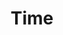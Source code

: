 ---
layout: product
product_id: 6628430348350
id: 6628430348350
title: Time
body_html: >-
  <p>Handcrafted in Ottawa, Ontario.</p>

  <p>I originally made these prints for my apartment so I could proudly say that all the artwork in the place was original content. After moving to my new house and setting up my home office, they caused a lot of interest. So now you can have these in your home as well.</p>
vendor: Connell McCarthy
product_type: Posters, Prints, & Visual Artwork
created_at: 2021-07-27T17:06:11-04:00
handle: time
updated_at: 2022-03-31T15:40:46-04:00
published_at: 2021-07-27T17:09:57-04:00
template_suffix: dark
status: active
published_scope: global
tags: abstract, Batch 05
admin_graphql_api_id: gid://shopify/Product/6628430348350
variants:
  - id: 39544989974590
    product_id: 6628430348350
    title: 8x10" / Black & White
    price: "45.00"
    sku: CM-DP-B5-02-XXS
    position: 1
    inventory_policy: continue
    compare_at_price: null
    fulfillment_service: manual
    inventory_management: shopify
    option1: 8x10"
    option2: Black & White
    option3: null
    created_at: 2021-07-27T17:06:11-04:00
    updated_at: 2022-02-07T16:24:15-05:00
    taxable: false
    barcode: null
    grams: 208
    image_id: 28624634085438
    weight: 0.208
    weight_unit: kg
    inventory_item_id: 41639417479230
    inventory_quantity: 100
    old_inventory_quantity: 100
    requires_shipping: true
    admin_graphql_api_id: gid://shopify/ProductVariant/39544989974590
  - id: 39544990007358
    product_id: 6628430348350
    title: 16x20" / Black & White
    price: "85.00"
    sku: CM-DP-B5-03-XS
    position: 2
    inventory_policy: continue
    compare_at_price: null
    fulfillment_service: manual
    inventory_management: shopify
    option1: 16x20"
    option2: Black & White
    option3: null
    created_at: 2021-07-27T17:06:11-04:00
    updated_at: 2022-02-07T16:24:21-05:00
    taxable: false
    barcode: null
    grams: 208
    image_id: 28624634085438
    weight: 0.208
    weight_unit: kg
    inventory_item_id: 41639417544766
    inventory_quantity: 100
    old_inventory_quantity: 100
    requires_shipping: true
    admin_graphql_api_id: gid://shopify/ProductVariant/39544990007358
  - id: 39544990040126
    product_id: 6628430348350
    title: 20x24" / Black & White
    price: "100.00"
    sku: CM-GP-B5-03-S
    position: 3
    inventory_policy: continue
    compare_at_price: null
    fulfillment_service: manual
    inventory_management: shopify
    option1: 20x24"
    option2: Black & White
    option3: null
    created_at: 2021-07-27T17:06:11-04:00
    updated_at: 2022-02-07T19:40:25-05:00
    taxable: false
    barcode: null
    grams: 208
    image_id: 28624634085438
    weight: 0.208
    weight_unit: kg
    inventory_item_id: 41639417577534
    inventory_quantity: 100
    old_inventory_quantity: 100
    requires_shipping: true
    admin_graphql_api_id: gid://shopify/ProductVariant/39544990040126
  - id: 39544990072894
    product_id: 6628430348350
    title: 24x30" / Black & White
    price: "120.00"
    sku: CM-GP-B5-03-M
    position: 4
    inventory_policy: continue
    compare_at_price: null
    fulfillment_service: manual
    inventory_management: shopify
    option1: 24x30"
    option2: Black & White
    option3: null
    created_at: 2021-07-27T17:06:11-04:00
    updated_at: 2022-02-07T18:18:46-05:00
    taxable: false
    barcode: null
    grams: 208
    image_id: 28624634085438
    weight: 0.208
    weight_unit: kg
    inventory_item_id: 41639417610302
    inventory_quantity: 100
    old_inventory_quantity: 100
    requires_shipping: true
    admin_graphql_api_id: gid://shopify/ProductVariant/39544990072894
  - id: 39544990105662
    product_id: 6628430348350
    title: 24x36" / Black & White
    price: "135.00"
    sku: CM-GP-B5-03-L
    position: 5
    inventory_policy: continue
    compare_at_price: null
    fulfillment_service: manual
    inventory_management: shopify
    option1: 24x36"
    option2: Black & White
    option3: null
    created_at: 2021-07-27T17:06:11-04:00
    updated_at: 2022-02-07T16:24:20-05:00
    taxable: false
    barcode: null
    grams: 208
    image_id: 28624634085438
    weight: 0.208
    weight_unit: kg
    inventory_item_id: 41639417643070
    inventory_quantity: 100
    old_inventory_quantity: 100
    requires_shipping: true
    admin_graphql_api_id: gid://shopify/ProductVariant/39544990105662
  - id: 39544990138430
    product_id: 6628430348350
    title: 30x36" / Black & White
    price: "190.00"
    sku: CM-GP-B5-03-XL
    position: 6
    inventory_policy: continue
    compare_at_price: null
    fulfillment_service: manual
    inventory_management: shopify
    option1: 30x36"
    option2: Black & White
    option3: null
    created_at: 2021-07-27T17:06:11-04:00
    updated_at: 2022-02-07T16:24:21-05:00
    taxable: false
    barcode: null
    grams: 208
    image_id: 28624634085438
    weight: 0.208
    weight_unit: kg
    inventory_item_id: 41639417675838
    inventory_quantity: 100
    old_inventory_quantity: 100
    requires_shipping: true
    admin_graphql_api_id: gid://shopify/ProductVariant/39544990138430
  - id: 39544990171198
    product_id: 6628430348350
    title: 30x40" / Black & White
    price: "195.00"
    sku: CM-GP-B5-03-XXL
    position: 7
    inventory_policy: continue
    compare_at_price: null
    fulfillment_service: manual
    inventory_management: shopify
    option1: 30x40"
    option2: Black & White
    option3: null
    created_at: 2021-07-27T17:06:11-04:00
    updated_at: 2022-02-07T16:24:25-05:00
    taxable: false
    barcode: null
    grams: 208
    image_id: 28624634085438
    weight: 0.208
    weight_unit: kg
    inventory_item_id: 41639417708606
    inventory_quantity: 100
    old_inventory_quantity: 100
    requires_shipping: true
    admin_graphql_api_id: gid://shopify/ProductVariant/39544990171198
options:
  - id: 8532505886782
    product_id: 6628430348350
    name: Size
    position: 1
    values:
      - 8x10"
      - 16x20"
      - 20x24"
      - 24x30"
      - 24x36"
      - 30x36"
      - 30x40"
  - id: 8532505919550
    product_id: 6628430348350
    name: Color
    position: 2
    values:
      - Black & White
images:
  - id: 28624634085438
    product_id: 6628430348350
    position: 1
    created_at: 2021-08-30T12:01:00-04:00
    updated_at: 2021-08-30T12:01:05-04:00
    alt: null
    width: 1000
    height: 1500
    src: https://cdn.shopify.com/s/files/1/1624/2355/products/Product-Image-Template---Dark-time.jpg?v=1630339265
    variant_ids:
      - 39544989974590
      - 39544990007358
      - 39544990040126
      - 39544990072894
      - 39544990105662
      - 39544990138430
      - 39544990171198
    admin_graphql_api_id: gid://shopify/ProductImage/28624634085438
  - id: 28545168474174
    product_id: 6628430348350
    position: 2
    created_at: 2021-07-27T17:06:15-04:00
    updated_at: 2021-08-30T12:01:05-04:00
    alt: null
    width: 1440
    height: 1800
    src: https://cdn.shopify.com/s/files/1/1624/2355/products/DSC05434_05cabc3a-e8a0-4e7c-833c-a04aa88339e6.jpg?v=1630339265
    variant_ids: []
    admin_graphql_api_id: gid://shopify/ProductImage/28545168474174
  - id: 28545170636862
    product_id: 6628430348350
    position: 3
    created_at: 2021-07-27T17:08:57-04:00
    updated_at: 2021-08-30T12:01:05-04:00
    alt: null
    width: 2000
    height: 1800
    src: https://cdn.shopify.com/s/files/1/1624/2355/products/PAR_02_0001_30e8a0be-08de-471b-98d7-1793c1dfc8a5.png?v=1630339265
    variant_ids: []
    admin_graphql_api_id: gid://shopify/ProductImage/28545170636862
image:
  id: 28624634085438
  product_id: 6628430348350
  position: 1
  created_at: 2021-08-30T12:01:00-04:00
  updated_at: 2021-08-30T12:01:05-04:00
  alt: null
  width: 1000
  height: 1500
  src: https://cdn.shopify.com/s/files/1/1624/2355/products/Product-Image-Template---Dark-time.jpg?v=1630339265
  variant_ids:
    - 39544989974590
    - 39544990007358
    - 39544990040126
    - 39544990072894
    - 39544990105662
    - 39544990138430
    - 39544990171198
  admin_graphql_api_id: gid://shopify/ProductImage/28624634085438

---